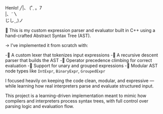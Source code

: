 Henlo!
    ╱|、
  (˚ˎ 。7  
   |、˜〵          
   じしˍ,)ノ

🧠 This is my custom expression parser and evaluator built in C++ using a hand-crafted Abstract Syntax Tree (AST).

-> I’ve implemented it from scratch with:

-🌸 A custom lexer that tokenizes input expressions
-🌸 A recursive descent parser that builds the AST
-🌸 Operator precedence climbing for correct evaluation
-🌸 Support for unary and grouped expressions
-🌸 Modular AST node types like `IntExpr`, `BinaryExpr`, `GroupedExpr`

I focused heavily on keeping the code clean, modular, and expressive — while learning how real interpreters parse and evaluate structured input.

This project is a learning-driven implementation meant to mimic how compilers and interpreters process syntax trees, with full control over parsing logic and evaluation flow.
